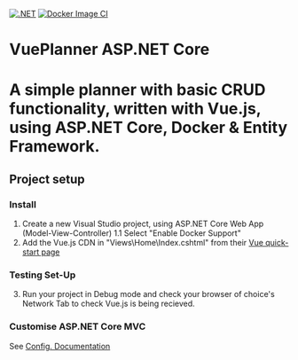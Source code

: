 [![.NET](https://github.com/phillipsOG/VuePlanner-ASP.NET-Core/actions/workflows/dotnet.yml/badge.svg?branch=dev)](https://github.com/phillipsOG/VuePlanner-ASP.NET-Core/actions/workflows/dotnet.yml)
[![Docker Image CI](https://github.com/phillipsOG/VuePlanner-ASP.NET-Core/actions/workflows/docker-image.yml/badge.svg?branch=dev)](https://github.com/phillipsOG/VuePlanner-ASP.NET-Core/actions/workflows/docker-image.yml)
# VuePlanner ASP.NET Core
# A simple planner with basic CRUD functionality, written with Vue.js, using ASP.NET Core, Docker & Entity Framework.
## Project setup
### Install
1. Create a new Visual Studio project, using ASP.NET Core Web App (Model-View-Controller)
1.1 Select "Enable Docker Support"
2. Add the Vue.js CDN in "Views\Home\Index.cshtml" from their [Vue quick-start page](https://vuejs.org/guide/quick-start.html#using-vue-from-cdn)
### Testing Set-Up
3. Run your project in Debug mode and check your browser of choice's Network Tab to check Vue.js is being recieved.
### Customise ASP.NET Core MVC 
See [Config. Documentation](https://learn.microsoft.com/en-us/aspnet/core/mvc/views/overview?view=aspnetcore-6.0)
